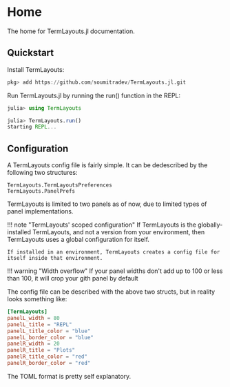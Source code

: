 # Home

The home for TermLayouts.jl documentation.

## Quickstart

Install TermLayouts:

```julia
pkg> add https://github.com/soumitradev/TermLayouts.jl.git
```

Run TermLayouts.jl by running the run() function in the REPL:

```julia
julia> using TermLayouts

julia> TermLayouts.run()
starting REPL...
```

## Configuration

A TermLayouts config file is fairly simple. It can be dedescribed by the following two structures:

```@docs
TermLayouts.TermLayoutsPreferences
TermLayouts.PanelPrefs
```

TermLayouts is limited to two panels as of now, due to limited types of panel implementations.

!!! note "TermLayouts' scoped configuration"
    If TermLayouts is the globally-installed TermLayouts, and not a version from your environment, then TermLayouts uses a global configuration for itself.

    If installed in an environment, TermLayouts creates a config file for itself inside that environment.

!!! warning "Width overflow"
    If your panel widths don't add up to 100 or less than 100, it will crop your gith panel by default

The config file can be described with the above two structs, but in reality looks something like:

```toml
[TermLayouts]
panelL_width = 80
panelL_title = "REPL"
panelL_title_color = "blue"
panelL_border_color = "blue"
panelR_width = 20
panelR_title = "Plots"
panelR_title_color = "red"
panelR_border_color = "red"
```

The TOML format is pretty self explanatory.